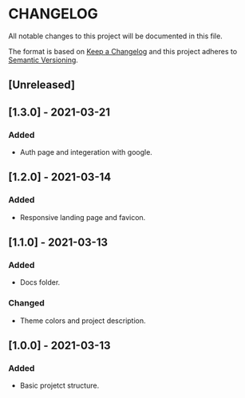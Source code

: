 # CHANGELOG

All notable changes to this project will be documented in this file.

The format is based on [Keep a Changelog](http://keepachangelog.com/en/1.0.0/)
and this project adheres to [Semantic Versioning](http://semver.org/spec/v2.0.0.html).

## [Unreleased]

## [1.3.0] - 2021-03-21

### Added
- Auth page and integeration with google.

## [1.2.0] - 2021-03-14

### Added
- Responsive landing page and favicon.

## [1.1.0] - 2021-03-13

### Added
- Docs folder.

### Changed
- Theme colors and project description.


## [1.0.0] - 2021-03-13

### Added
- Basic projetct structure.
